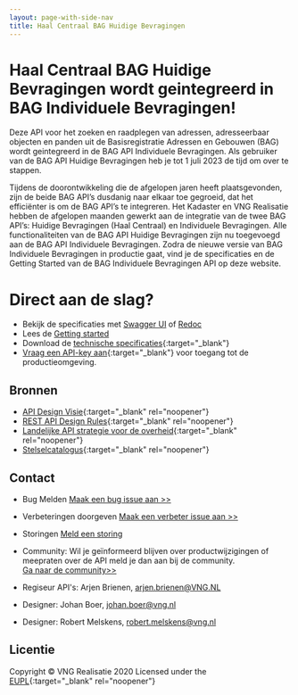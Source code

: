 ```yaml
---
layout: page-with-side-nav
title: Haal Centraal BAG Huidige Bevragingen
---
```

# Haal Centraal BAG Huidige Bevragingen wordt geintegreerd in BAG Individuele Bevragingen!

<!--![lint oas](https://github.com/VNG-Realisatie/Haal-Centraal-BAG-bevragen/workflows/lint-oas/badge.svg)
![generate postman collection](https://github.com/VNG-Realisatie/Haal-Centraal-BAG-bevragen/workflows/generate-postman-collection/badge.svg)-->

Deze API voor het zoeken en raadplegen van adressen, adresseerbaar objecten en panden uit de Basisregistratie Adressen en Gebouwen (BAG) wordt geintegreerd in de BAG API Individuele Bevragingen. Als gebruiker van de BAG API Huidige Bevragingen heb je tot 1 juli 2023 de tijd om over te stappen.

Tijdens de doorontwikkeling die de afgelopen jaren heeft plaatsgevonden, zijn de beide BAG API’s dusdanig naar elkaar toe gegroeid, dat het efficiënter is om de BAG API’s te integreren. Het Kadaster en VNG Realisatie hebben de afgelopen maanden gewerkt aan de integratie van de twee BAG API’s: Huidige Bevragingen (Haal Centraal) en Individuele Bevragingen. Alle functionaliteiten van de BAG API Huidige Bevragingen zijn nu toegevoegd aan de BAG API Individuele Bevragingen. Zodra de nieuwe versie van BAG Individuele Bevragingen in productie gaat, vind je de specificaties en de Getting Started van de BAG Individuele Bevragingen API op deze website. 

# Direct aan de slag?

* Bekijk de specificaties met [Swagger UI](./swagger-ui-IB) of [Redoc](./redoc-IB)
* Lees de [Getting started](./getting-started-IB)
* Download de [technische specificaties](https://github.com/VNG-Realisatie/Haal-Centraal-BAG-bevragen/blob/master/specificatie/genereervariant/openapi.yaml){:target="_blank"}
* [Vraag een API-key aan](https://formulieren.kadaster.nl/aanvraag_bag_api_individuele_bevragingen_productie){:target="_blank"} voor toegang tot de productieomgeving.

## Bronnen

* [API Design Visie](https://github.com/Geonovum/KP-APIs/blob/master/overleggen/Werkgroep%20API%20design%20visie/API%20Design%20Visie.md){:target="_blank" rel="noopener"}
* [REST API Design Rules](https://docs.geostandaarden.nl/api/API-Designrules/){:target="_blank" rel="noopener"}
* [Landelijke API strategie voor de overheid](https://geonovum.github.io/KP-APIs/){:target="_blank" rel="noopener"}
* [Stelselcatalogus](https://www.stelselcatalogus.nl/registraties/BAG/){:target="_blank" rel="noopener"}

## Contact

* Bug Melden
  [Maak een bug issue aan >>](https://github.com/VNG-Realisatie/Haal-Centraal-BAG-bevragen/issues/new?assignees=&labels=bug&template=bug_report.md&title=)
* Verbeteringen doorgeven
  [Maak een verbeter issue aan >>](https://github.com/VNG-Realisatie/Haal-Centraal-BAG-bevragen/issues/new?assignees=&labels=enhancement&template=enhancement.md&title=)
* Storingen
  [Meld een storing](https://formulieren.kadaster.nl/contact_kadaster)
* Community: Wil je geïnformeerd blijven over productwijzigingen of meepraten over de API meld je dan aan bij de community.<br/><a href="https://haalcentraal.pleio.nl/groups/view/f567d45a-586b-4acf-b7f6-9e75bb89140a/community-bag-api">Ga naar de community>></a>


* Regiseur API's: Arjen Brienen, [arjen.brienen@VNG.NL](mailto:arjen.brienen@VNG.NL)
* Designer: Johan Boer, [johan.boer@vng.nl](mailto:johan.boer@vng.nl)
* Designer: Robert Melskens, [robert.melskens@vng.nl](mailto:robert.melskens@vng.nl)

## Licentie

Copyright &copy; VNG Realisatie 2020
Licensed under the [EUPL](https://github.com/VNG-Realisatie/Haal-Centraal-BRK-bevragen/blob/master/LICENCE.md){:target="_blank" rel="noopener"}
